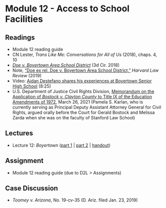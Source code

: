 # Module 12 - Access to School Facilities

## Readings

- Module 12 reading guide
- CN Lester, *Trans Like Me: Conversations for All of Us* (2018), chaps. 4, 10
- [*Doe v. Boyertown Area School District*](http://www2.ca3.uscourts.gov/opinarch/173113ppan.pdf) (3d Cir. 2018)
- Note, [“Doe ex rel. Doe v. Boyertown Area School District,”](https://harvardlawreview.org/2019/05/doe-ex-rel-doe-v-boyertown-area-school-district/) *Harvard Law Review* (2019)
- Video: [Aidan Destefano shares his experiences at Boyertown Senior High School](https://www.youtube.com/watch?v=CQdYeKHhW4k) (8:25)
- U.S. Department of Justice Civil Rights Division, [Memorandum on the Application of *Bostock v. Clayton County* to Title IX of the Education Amendments of 1972](https://www.justice.gov/crt/page/file/1383026/download), March 26, 2021 (Pamela S. Karlan, who is currently serving as Principal Deputy Assistant Attorney General for Civil Rights, argued orally before the Court for Gerald Bostock and Melissa Zarda when she was on the faculty of Stanford Law School)

## Lectures

- Lecture 12: *Boyertown* ([part 1](https://youtu.be/adXT4by8GNk) \| [part 2](https://youtu.be/LJ2iKjST7D8) \| [handout](https://github.com/dingherself/phil-324/blob/main/handouts/12-boyertown.md))

## Assignment

- Module 12 reading guide (due to D2L > Assignments)

## Case Discussion

- *Toomey v. Arizona*, No. 19-cv-35 (D. Ariz. filed Jan. 23, 2019)